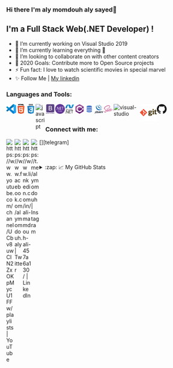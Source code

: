 ### Hi there I'm aly momdouh aly sayed👋

## I'm a Full Stack Web(.NET Developer) !

- 🔭 I’m currently working on Visual Studio 2019
- 🌱 I’m currently learning everything 🤣
- 👯 I’m looking to collaborate on with other content creators
- 🥅 2020 Goals: Contribute more to Open Source projects
- ⚡ Fun fact: I love to watch scientific movies in special marvel 
- ✨ Follow Me | [My linkedin](https://www.linkedin.com/in/ali-mamdouh-ali-457a6a130/)

### Languages and Tools:

<img align="left" alt="Visual Studio Code" width="26px" src="https://raw.githubusercontent.com/github/explore/80688e429a7d4ef2fca1e82350fe8e3517d3494d/topics/visual-studio-code/visual-studio-code.png" />
<img align="left" alt="HTML5" width="26px" src="https://raw.githubusercontent.com/github/explore/80688e429a7d4ef2fca1e82350fe8e3517d3494d/topics/html/html.png" />
<img align="left" alt="CSS3" width="26px" src="https://raw.githubusercontent.com/github/explore/80688e429a7d4ef2fca1e82350fe8e3517d3494d/topics/css/css.png" />
<img align="left" alt="javascript" width="26px" src="https://github.com/abranhe/programming-languages-logos/blob/master/src/javascript/javascript.png" />
<!-- <img align="left" alt="angularjs" width="26px" src="https://github.com/devicons/devicon/blob/master/icons/angularjs/angularjs-original-wordmark.svg" /> -->
<img align="left" alt="bootstrap" width="26px" src="https://github.com/devicons/devicon/blob/master/icons/bootstrap/bootstrap-plain-wordmark.svg" />
<img align="left" alt="dotnetcore" width="26px" src="https://github.com/devicons/devicon/blob/master/icons/dotnetcore/dotnetcore-original.svg" />
<img align="left" alt="dot-net" width="26px" src="https://github.com/devicons/devicon/blob/master/icons/dot-net/dot-net-original-wordmark.svg" />
<img align="left" alt="csharp" width="26px" src="https://github.com/devicons/devicon/blob/master/icons/csharp/csharp-original.svg" />
<!-- <img align="left" alt="codepen" width="26px" src="https://github.com/devicons/devicon/blob/master/icons/codepen/codepen-original-wordmark.svg"/> -->
<img align="left" alt="SQL" width="26px" src="https://raw.githubusercontent.com/github/explore/80688e429a7d4ef2fca1e82350fe8e3517d3494d/topics/sql/sql.png" />
<img align="left" alt="jquery" width="26px" src="https://github.com/devicons/devicon/blob/master/icons/jquery/jquery-original-wordmark.svg" />
<img align="left" alt="sass" width="26px" src="https://github.com/devicons/devicon/blob/master/icons/sass/sass-original.svg" />
<img align="left" alt="visual-studio" width="70px" src="https://www.windowscentral.com/sites/wpcentral.com/files/styles/large/public/field/image/2018/05/visual-studio-logo.jpg" />
<!-- 
<img align="left" alt=" " width="26px" src=" " />  -->
<img align="left" alt="Git" width="45px" src="https://raw.githubusercontent.com/github/explore/80688e429a7d4ef2fca1e82350fe8e3517d3494d/topics/git/git.png" />
<img align="left" alt="GitHub" width="26px" src="https://raw.githubusercontent.com/github/explore/78df643247d429f6cc873026c0622819ad797942/topics/github/github.png" />

<br />
<br />

### Connect with me:

[<img align="left" alt="https://www.youtube.com/channel/UCbv8uwCIN2ZxOKpMycU1FFw/playlists | YouTube" width="22px" 
                                                                                          src="https://cdn.jsdelivr.net/npm/simple-icons@v3/icons/youtube.svg" />][youtube]
<!-- [<img align="left" alt="https://twitter.com/aly | Twitter" width="22px" src="https://cdn.jsdelivr.net/npm/simple-icons@v3/icons/twitter.svg" />][twitter] -->
  [<img align="left" alt="https://www.facebook.com/alymomdouh.aly | Twitter" width="22px" src="https://cdn.jsdelivr.net/npm/simple-icons@v3/icons/facebook.svg" />][facebook]  

[<img align="left" alt="https://www.linkedin.com/in/ali-mamdouh-ali-457a6a130/ | LinkedIn" width="22px" src="https://cdn.jsdelivr.net/npm/simple-icons@v3/icons/linkedin.svg" />][linkedin]
[<img align="left" alt="https://t.me/alymomdouh | Instagram" width="22px" src="https://cdn.jsdelivr.net/npm/simple-icons@v3/icons/telegram.svg" />][telegram]
<!-- [<img align="left" alt="https://www.instagram.com/aly | Instagram" width="22px" src="https://cdn.jsdelivr.net/npm/simple-icons@v3/icons/instagram.svg" />][instagram] -->

  <br />
<br />

<details>
  <summary>
    :zap: &#x1f4c8; My GitHub Stats
  </summary>
       
  <a href="https://github.com/alymomdouh/alymomdouh">
  <img align="center" src="https://github-readme-stats.vercel.app/api?username=alymomdouh&show_icons=true&line_height=27&count_private=true&title_color=000000&text_color=000000&icon_color=FAC051" alt="alymomdouh's GitHub Stats" />
</a> 
  <a href="https://github.com/alymomdouh/alymomdouh">
  <img align="center" src="https://github-readme-stats.vercel.app/api/top-langs/?username=alymomdouh&langs_count=8&title_color=000000&text_color=000000" />
</a> 
  
</details>

<!-- 
how make this 
<a href="https://github.com/alymomdouh/alymomdouh">
  <img align="center" src="https://github-readme-stats.vercel.app/api/top-langs/?username=alymomdouh&layout=compact&hide=java,html&title_color=000000&text_color=000000" />
</a> -->
<!-- https://github.com/anuraghazra/github-readme-stats -->
<!-- the best here creative-profile https://github.com/coderjojo/creative-profile-readme  and here https://awesome-github-readme-profile.netlify.app/-->

 
 
[twitter]:  https://twitter.com/ali-mamdouh-ali
[youtube]:  https://www.youtube.com/channel/ali-mamdouh-ali
[instagram]:https://www.instagram.com/ali-mamdouh-ali
[linkedin]: https://www.linkedin.com/in/ali-mamdouh-ali-457a6a130
[Facebook]: https://www.facebook.com/profile.php?id=ali-mamdouh-ali

<!-- Next Level GitHub Profile README (NEW) | How To Create An Amazing Profile ReadMe With GitHub Actions -->
<!-- https://www.youtube.com/watch?v=ECuqb5Tv9qI&ab_channel=codeSTACKr -->
<!-- Emoji Cheat Sheet website link -->
<!-- https://www.webfx.com/tools/emoji-cheat-sheet/ -->
